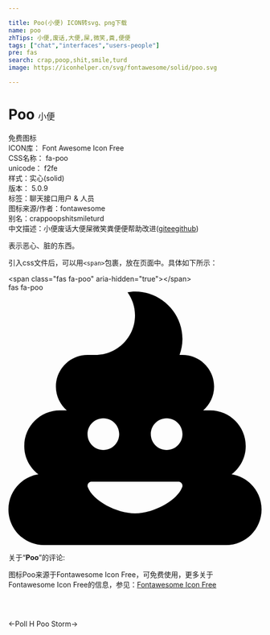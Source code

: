```yaml
---

title: Poo(小便) ICON转svg、png下载
name: poo
zhTips: 小便,废话,大便,屎,微笑,粪,便便
tags: ["chat","interfaces","users-people"]
pre: fas
search: crap,poop,shit,smile,turd
image: https://iconhelper.cn/svg/fontawesome/solid/poo.svg

---
```


# Poo  <small style="font-size: 60%;font-weight: 100">小便</small>


<div class="detail-page">
<p>
<span><span class="badge-success badge">免费图标</span> </span>
<br/>
<span>
ICON库：
<span class="badge-secondary badge">Font Awesome Icon Free</span> 
</span>
<br/>
<span>
CSS名称：
<span class="badge-secondary badge">fa-poo</span> 
</span>
<br/>
<span>
unicode：
<span class="badge-secondary badge">f2fe</span> 
<copy-btn content='f2fe' btn-title=""></copy-btn>
<copy-btn :content='String.fromCodePoint(parseInt("f2fe", 16))' btn-title="复制U"></copy-btn>
</span><br/><span>样式：<span class="badge-light badge">实心(solid)</span></span>
<br/>
<span>
版本：
<span class="badge-secondary badge">5.0.9</span> 
</span><br/><span>标签：<span class="badge-light badge"><router-link to="/tags/chat.html">聊天</router-link></span><span class="badge-light badge"><router-link to="/tags/interfaces.html">接口</router-link></span><span class="badge-light badge"><router-link to="/tags/users-people.html">用户 & 人员</router-link></span></span>
<br/>
<span>图标来源/作者：<span class="badge-light badge">fontawesome</span></span> 
<br/>
<span>别名：<span class="badge-light badge">crap</span><span class="badge-light badge">poop</span><span class="badge-light badge">shit</span><span class="badge-light badge">smile</span><span class="badge-light badge">turd</span></span><br/><span class="zh-detail">中文描述：<span class="badge-primary badge">小便</span><span class="badge-primary badge">废话</span><span class="badge-primary badge">大便</span><span class="badge-primary badge">屎</span><span class="badge-primary badge">微笑</span><span class="badge-primary badge">粪</span><span class="badge-primary badge">便便</span><span class="help-link"><span>帮助改进</span>(<a href="https://gitee.com/liuwave/icon-helper/edit/master/json/fontawesome/solid/poo.json" target="_blank" rel="noopener noreferrer">gitee</a><a href="https://github.com/liuwave/icon-helper/edit/master/json/fontawesome/solid/poo.json" target="_blank" rel="noopener noreferrer">github</a></span>)</span><br/>
</p>
</div><div class="description description alert alert-light">表示恶心、脏的东西。</div>
<div class="alert alert-dark">
  <i class="fas fa-poo fa-xs"></i>
  <i class="fas fa-poo fa-sm"></i>
  <i class="fas fa-poo fa-lg"></i>
  <i class="fas fa-poo fa-2x"></i>
  <i class="fas fa-poo fa-3x"></i>
  <i class="fas fa-poo fa-5x"></i>
  <i class="fas fa-poo fa-7x"></i>
</div>
<div>
  <p>引入css文件后，可以用<code>&lt;span&gt;</code>包裹，放在页面中。具体如下所示：    
  </p>
  <div class="alert alert-primary" style="font-size: 14px">
    &lt;span class="fas fa-poo" aria-hidden="true"&gt;&lt;/span&gt;
    <copy-btn content='<span class="fas fa-poo" aria-hidden="true"></span>'></copy-btn>
  </div>
  <div class="alert alert-secondary">
    <i class="fas fa-poo"
    style="font-size: 24px"
    aria-hidden="true"></i> fas fa-poo
    <copy-btn content="fas fa-poo" btn-title="复制图标名称"></copy-btn>
  </div>
</div>
<div id="svg" class="svg-wrap">
<svg xmlns="http://www.w3.org/2000/svg" viewBox="0 0 512 512"><path d="M451.4 369.1C468.7 356 480 335.4 480 312c0-39.8-32.2-72-72-72h-14.1c13.4-11.7 22.1-28.8 22.1-48 0-35.3-28.7-64-64-64h-5.9c3.6-10.1 5.9-20.7 5.9-32 0-53-43-96-96-96-5.2 0-10.2.7-15.1 1.5C250.3 14.6 256 30.6 256 48c0 44.2-35.8 80-80 80h-16c-35.3 0-64 28.7-64 64 0 19.2 8.7 36.3 22.1 48H104c-39.8 0-72 32.2-72 72 0 23.4 11.3 44 28.6 57.1C26.3 374.6 0 404.1 0 440c0 39.8 32.2 72 72 72h368c39.8 0 72-32.2 72-72 0-35.9-26.3-65.4-60.6-70.9zM192 256c17.7 0 32 14.3 32 32s-14.3 32-32 32-32-14.3-32-32 14.3-32 32-32zm159.5 139C341 422.9 293 448 256 448s-85-25.1-95.5-53c-2-5.3 2-11 7.8-11h175.4c5.8 0 9.8 5.7 7.8 11zM320 320c-17.7 0-32-14.3-32-32s14.3-32 32-32 32 14.3 32 32-14.3 32-32 32z"/></svg>
</div>
<detail full-name='fa-poo'></detail>
<div class="icon-detail__container">
<p>关于“<b>Poo</b>”的评论:</p>
</div>
<Vssue title="关于“Poo”的评论" />    
<div><p>图标Poo来源于Fontawesome Icon Free，可免费使用，更多关于  Fontawesome Icon Free的信息，参见：<a target="_blank" href="https://iconhelper.cn/fontawesome.html">Fontawesome Icon Free</a>
</p></div>

<div style="padding:2rem 0 " class="page-nav"><p class="inner"><span class="prev">←<router-link to="/icon/solid/poll-h.html">Poll H</router-link></span> <span class="next"><router-link to="/icon/solid/poo-storm.html">Poo Storm</router-link>→</span></p></div>
